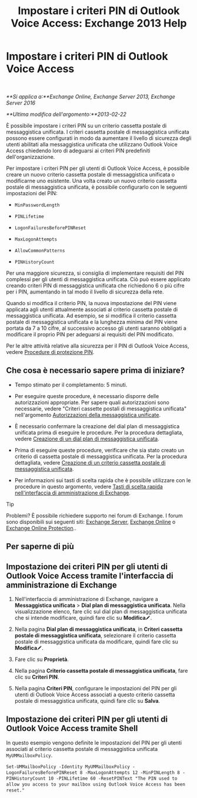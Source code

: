﻿---
title: 'Impostare i criteri PIN di Outlook Voice Access: Exchange 2013 Help'
TOCTitle: Impostare i criteri PIN di Outlook Voice Access
ms:assetid: 5b2800b7-bfa6-4282-975c-0706ae25ad64
ms:mtpsurl: https://technet.microsoft.com/it-it/library/Aa998285(v=EXCHG.150)
ms:contentKeyID: 50555593
ms.date: 05/22/2018
mtps_version: v=EXCHG.150
ms.translationtype: MT
---

# Impostare i criteri PIN di Outlook Voice Access

 

_**Si applica a:**Exchange Online, Exchange Server 2013, Exchange Server 2016_

_**Ultima modifica dell'argomento:**2013-02-22_

È possibile impostare i criteri PIN su un criterio cassetta postale di messaggistica unificata. I criteri cassetta postale di messaggistica unificata possono essere configurati in modo da aumentare il livello di sicurezza degli utenti abilitati alla messaggistica unificata che utilizzano Outlook Voice Access chiedendo loro di adeguarsi ai criteri PIN predefiniti dell'organizzazione.

Per impostare i criteri PIN per gli utenti di Outlook Voice Access, è possibile creare un nuovo criterio cassetta postale di messaggistica unificata o modificarne uno esistente. Una volta creato un nuovo criterio cassetta postale di messaggistica unificata, è possibile configurarlo con le seguenti impostazioni del PIN:

  - `MinPasswordLength`

  - `PINLifetime`

  - `LogonFailuresBeforePINReset`

  - `MaxLogonAttempts`

  - `AllowCommonPatterns`

  - `PINHistoryCount`

Per una maggiore sicurezza, si consiglia di implementare requisiti del PIN complessi per gli utenti di messaggistica unificata. Ciò può essere applicato creando criteri PIN di messaggistica unificata che richiedono 6 o più cifre per i PIN, aumentando in tal modo il livello di sicurezza della rete.

Quando si modifica il criterio PIN, la nuova impostazione del PIN viene applicata agli utenti attualmente associati al criterio cassetta postale di messaggistica unificata. Ad esempio, se si modifica il criterio cassetta postale di messaggistica unificata e la lunghezza minima del PIN viene portata da 7 a 10 cifre, al successivo accesso gli utenti saranno obbligati a modificare il proprio PIN per adeguarsi ai requisiti del PIN modificato.

Per le altre attività relative alla sicurezza per il PIN di Outlook Voice Access, vedere [Procedure di protezione PIN](pin-security-procedures-exchange-2013-help.md).

## Che cosa è necessario sapere prima di iniziare?

  - Tempo stimato per il completamento: 5 minuti.

  - Per eseguire queste procedure, è necessario disporre delle autorizzazioni appropriate. Per sapere quali autorizzazioni sono necessarie, vedere "Criteri cassette postali di messaggistica unificata" nell'argomento [Autorizzazioni della messaggistica unificate](unified-messaging-permissions-exchange-2013-help.md).

  - È necessario confermare la creazione del dial plan di messaggistica unificata prima di eseguire le procedure. Per la procedura dettagliata, vedere [Creazione di un dial plan di messaggistica unificata](create-a-um-dial-plan-exchange-2013-help.md).

  - Prima di eseguire queste procedure, verificare che sia stato creato un criterio di cassetta postale di messaggistica unificata. Per la procedura dettagliata, vedere [Creazione di un criterio cassetta postale di messaggistica unificata](create-a-um-mailbox-policy-exchange-2013-help.md).

  - Per informazioni sui tasti di scelta rapida che è possibile utilizzare con le procedure in questo argomento, vedere [Tasti di scelta rapida nell'interfaccia di amministrazione di Exchange](keyboard-shortcuts-in-the-exchange-admin-center-exchange-online-protection-help.md).


> [!TIP]
> Problemi? È possibile richiedere supporto nei forum di Exchange. I forum sono disponibili sui seguenti siti: <A href="https://go.microsoft.com/fwlink/p/?linkid=60612">Exchange Server</A>, <A href="https://go.microsoft.com/fwlink/p/?linkid=267542">Exchange Online</A> o <A href="https://go.microsoft.com/fwlink/p/?linkid=285351">Exchange Online Protection</A>..



## Per saperne di più

## Impostazione dei criteri PIN per gli utenti di Outlook Voice Access tramite l'interfaccia di amministrazione di Exchange

1.  Nell'interfaccia di amministrazione di Exchange, navigare a **Messaggistica unificata** \> **Dial plan di messaggistica unificata**. Nella visualizzazione elenco, fare clic sul dial plan di messaggistica unificata che si intende modificare, quindi fare clic su **Modifica**![Icona Modifica](images/JJ218640.6f53ccb2-1f13-4c02-bea0-30690e6ea71d(EXCHG.150).gif "Icona Modifica").

2.  Nella pagina **Dial plan di messaggistica unificata**, in **Criteri cassetta postale di messaggistica unificata**, selezionare il criterio cassetta postale di messaggistica unificata da modificare, quindi fare clic su **Modifica**![Icona Modifica](images/JJ218640.6f53ccb2-1f13-4c02-bea0-30690e6ea71d(EXCHG.150).gif "Icona Modifica").

3.  Fare clic su **Proprietà**.

4.  Nella pagina **Criterio cassetta postale di messaggistica unificata**, fare clic su **Criteri PIN**.

5.  Nella pagina **Criteri PIN**, configurare le impostazioni del PIN per gli utenti di Outlook Voice Access associati a questo criterio cassetta postale di messaggistica unificata, quindi fare clic su **Salva**.

## Impostazione dei criteri PIN per gli utenti di Outlook Voice Access tramite Shell

In questo esempio vengono definite le impostazioni del PIN per gli utenti associati al criterio cassetta postale di messaggistica unificata `MyUMMailboxPolicy`.

    Set-UMMailboxPolicy -Identity MyUMMailboxPolicy -LogonFailuresBeforePINReset 8 -MaxLogonAttempts 12 -MinPINLength 8 -PINHistoryCount 10 -PINLifetime 60 -ResetPINText "The PIN used to allow you access to your mailbox using Outlook Voice Access has been reset."

